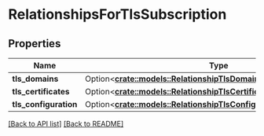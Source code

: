 # RelationshipsForTlsSubscription

## Properties

Name | Type | Description | Notes
------------ | ------------- | ------------- | -------------
**tls_domains** | Option<[**crate::models::RelationshipTlsDomainsTlsDomains**](RelationshipTlsDomainsTlsDomains.md)> |  | 
**tls_certificates** | Option<[**crate::models::RelationshipTlsCertificatesTlsCertificates**](RelationshipTlsCertificatesTlsCertificates.md)> |  | 
**tls_configuration** | Option<[**crate::models::RelationshipTlsConfigurationTlsConfiguration**](RelationshipTlsConfigurationTlsConfiguration.md)> |  | 

[[Back to API list]](../README.md#documentation-for-api-endpoints) [[Back to README]](../README.md)


